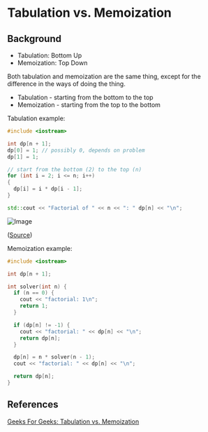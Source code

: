 # Tabulation vs. Memoization

## Background

-   Tabulation: Bottom Up
-   Memoization: Top Down

Both tabulation and memoization are the same thing, except for the difference in the ways of doing the thing.

-   Tabulation - starting from the bottom to the top
-   Memoization - starting from the top to the bottom

Tabulation example:

```cpp
#include <iostream>

int dp[n + 1];
dp[0] = 1; // possibly 0, depends on problem
dp[1] = 1;

// start from the bottom (2) to the top (n)
for (int i = 2; i <= n; i++)
{
  dp[i] = i * dp[i - 1];
}

std::cout << "Factorial of " << n << ": " dp[n] << "\n";
```

![Image](https://media.geeksforgeeks.org/wp-content/cdn-uploads/Tabulation-vs-Memoization-1.png)

([Source](https://www.geeksforgeeks.org/tabulation-vs-memoization/))

Memoization example:

```cpp
#include <iostream>

int dp[n + 1];

int solver(int n) {
  if (n == 0) {
    cout << "factorial: 1\n";
    return 1;
  }

  if (dp[n] != -1) {
    cout << "factorial: " << dp[n] << "\n";
    return dp[n];
  }

  dp[n] = n * solver(n - 1);
  cout << "factorial: " << dp[n] << "\n";

  return dp[n];
}
```

## References

[Geeks For Geeks: Tabulation vs. Memoization](https://www.geeksforgeeks.org/tabulation-vs-memoization/)

